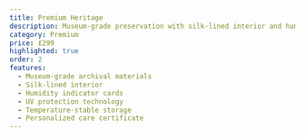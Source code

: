 ```yaml
---
title: Premium Heritage
description: Museum-grade preservation with silk-lined interior and humidity control for ultimate protection.
category: Premium
price: £299
highlighted: true
order: 2
features:
  - Museum-grade archival materials
  - Silk-lined interior
  - Humidity indicator cards
  - UV protection technology
  - Temperature-stable storage
  - Personalized care certificate
---
```

